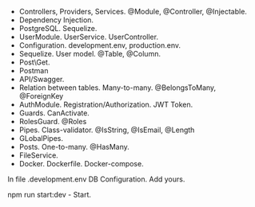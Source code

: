 - Controllers, Providers, Services. @Module, @Controller, @Injectable.
- Dependency Injection.
- PostgreSQL. Sequelize.
- UserModule. UserService. UserController.
- Configuration. development.env, production.env.
- Sequelize. User model. @Table, @Column.
- Post\Get.
- Postman
- API/Swagger.
- Relation between tables. Many-to-many. @BelongsToMany, @ForeignKey
- AuthModule. Registration/Authorization. JWT Token.
- Guards. CanActivate. 
- RolesGuard. @Roles 
- Pipes. Class-validator. @IsString, @IsEmail, @Length
- GLobalPipes.
- Posts. One-to-many. @HasMany.
- FileService.
- Docker. Dockerfile. Docker-compose.

In file .development.env DB Configuration. Add yours.

npm run start:dev - Start.
